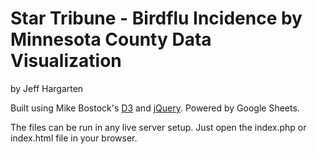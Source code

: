 Star Tribune - Birdflu Incidence by Minnesota County Data Visualization
================

by Jeff Hargarten

Built using Mike Bostock's [D3](https://github.com/mbostock/d3) and [jQuery](https://github.com/jquery/jquery). Powered by Google Sheets.

The files can be run in any live server setup. Just open the index.php or index.html file in your browser.